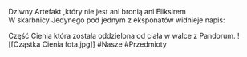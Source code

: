 Dziwny Artefakt ,który nie jest ani bronią ani Eliksirem  
W skarbnicy Jedynego pod jednym z eksponatów widnieje napis:

Część Cienia która została oddzielona od ciała w walce z Pandorum.
![[Cząstka Cienia fota.jpg]]
#Nasze #Przedmioty
